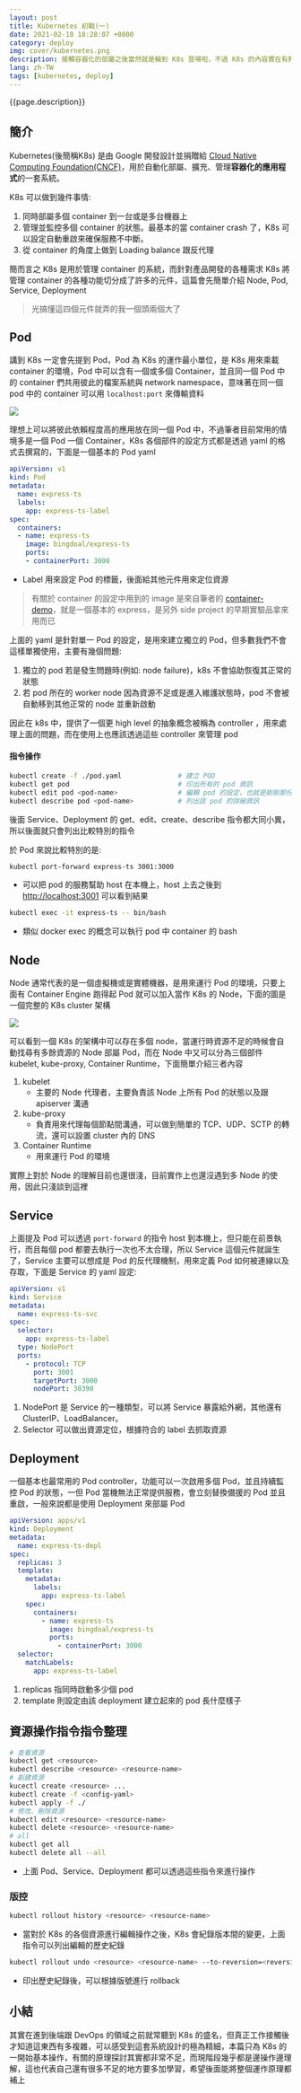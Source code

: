 ```yaml
---
layout: post
title: Kubernetes 初戰(一)
date: 2021-02-10 18:28:07 +0800
category: deploy
img: cover/kubernetes.png
description: 接觸容器化的部屬之後當然就是輪到 K8s 登場啦，不過 K8s 的內容實在有夠複雜，因此決定分篇撰寫各個方面，由於筆者也只是初學，所以也不會探討到太深的底層原理，撰寫的視角也是以初學者的角度去看的，可能會有一些誤解，還請不吝指教
lang: zh-TW
tags: [kubernetes, deploy]
---
```


{{page.description}}

## 簡介

Kubernetes(後簡稱K8s) 是由 Google 開發設計並捐贈給 [Cloud Native Computing Foundation(CNCF)](https://www.cncf.io/)，用於自動化部屬、擴充、管理**容器化的應用程式**的一套系統。

K8s 可以做到幾件事情:
1. 同時部屬多個 container 到一台或是多台機器上
2. 管理並監控多個 container 的狀態。最基本的當 container crash 了，K8s 可以設定自動重啟來確保服務不中斷。
3. 從 container 的角度上做到 Loading balance 跟反代理

簡而言之 K8s 是用於管理 container 的系統，而針對產品開發的各種需求 K8s 將管理 container 的各種功能切分成了許多的元件，這篇會先簡單介紹 Node, Pod, Service, Deployment
> 光搞懂這四個元件就弄的我一個頭兩個大了

## Pod
講到 K8s 一定會先提到 Pod，Pod 為 K8s 的運作最小單位，是 K8s 用來乘載 container 的環境，Pod 中可以含有一個或多個 Container，並且同一個 Pod 中的 container 們共用彼此的檔案系統與 network namespace，意味著在同一個 pod 中的 container 可以用 `localhost:port` 來傳輸資料

![]({{site.baseurl}}/assets/img/k8s-pods.png)

理想上可以將彼此依賴程度高的應用放在同一個 Pod 中，不過筆者目前常用的情境多是一個 Pod 一個 Container，K8s 各個部件的設定方式都是透過 yaml 的格式去撰寫的，下面是一個基本的 Pod yaml

```yaml
apiVersion: v1
kind: Pod
metadata:
  name: express-ts
  labels:
    app: express-ts-label
spec:
  containers:
  - name: express-ts
    image: bingdoal/express-ts
    ports:
    - containerPort: 3000
```
+ Label 用來設定 Pod 的標籤，後面給其他元件用來定位資源

> 有關於 container 的設定中用到的 image 是來自筆者的 [container-demo](https://github.com/Bingdoal/container-demo)，就是一個基本的 express，是另外 side project 的早期實驗品拿來用而已

上面的 yaml 是針對單一 Pod 的設定，是用來建立獨立的 Pod，但多數我們不會這樣單獨使用，主要有幾個問題:
1. 獨立的 pod 若是發生問題時(例如: node failure)，k8s 不會協助恢復其正常的狀態
2. 若 pod 所在的 worker node 因為資源不足或是進入維護狀態時，pod 不會被自動移到其他正常的 node 並重新啟動

因此在 k8s 中，提供了一個更 high level 的抽象概念被稱為 controller ，用來處理上面的問題，而在使用上也應該透過這些 controller 來管理 pod

#### 指令操作

```bash
kubectl create -f ./pod.yaml              # 建立 POD
kubectl get pod                           # 印出所有的 pod 資訊
kubectl edit pod <pod-name>               # 編輯 pod 的設定，也就是剛剛那份 yaml
kubectl describe pod <pod-name>           # 列出該 pod 的詳細資訊
```

後面 Service、Deployment 的 get、edit、create、describe 指令都大同小異，所以後面就只會列出比較特別的指令

於 Pod 來說比較特別的是:

```bash
kubectl port-forward express-ts 3001:3000
```
+ 可以把 pod 的服務幫助 host 在本機上，host 上去之後到 [http://localhost:3001](http://localhost:3001) 可以看到結果

```bash
kubectl exec -it express-ts -- bin/bash
```
+ 類似 docker exec 的概念可以執行 pod 中 container 的 bash

## Node

Node 通常代表的是一個虛擬機或是實體機器，是用來運行 Pod 的環境，只要上面有 Container Engine 跑得起 Pod 就可以加入當作 K8s 的 Node，下面的圖是一個完整的 K8s cluster 架構

![]({{site.baseurl}}/assets/img/components-of-kubernetes.svg)

可以看到一個 K8s 的架構中可以存在多個 node，當運行時資源不足的時候會自動找尋有多餘資源的 Node 部屬 Pod，而在 Node 中又可以分為三個部件 kubelet, kube-proxy, Container Runtime，下面簡單介紹三者內容
1. kubelet
   + 主要的 Node 代理者，主要負責該 Node 上所有 Pod 的狀態以及跟 apiserver 溝通
2. kube-proxy
   + 負責用來代理每個節點間溝通，可以做到簡單的 TCP、UDP、SCTP 的轉流，還可以設置 cluster 內的 DNS
3. Container Runtime
   + 用來運行 Pod 的環境

實際上對於 Node 的理解目前也還很淺，目前實作上也還沒遇到多 Node 的使用，因此只淺談到這裡

## Service
上面提及 Pod 可以透過 `port-forward` 的指令 host 到本機上，但只能在前景執行，而且每個 pod 都要去執行一次也不太合理，所以 Service 這個元件就誕生了，Service 主要可以想成是 Pod 的反代理機制，用來定義 Pod 如何被連線以及存取，下面是 Service 的 yaml 設定:

```yaml
apiVersion: v1
kind: Service
metadata:
  name: express-ts-svc
spec:
  selector:
    app: express-ts-label
  type: NodePort
  ports:
    - protocol: TCP
      port: 3001
      targetPort: 3000
      nodePort: 30390
```
1. NodePort 是 Service 的一種類型，可以將 Service 暴露給外網，其他還有 ClusterIP、LoadBalancer。
2. Selector 可以做出資源定位，根據符合的 label 去抓取資源

## Deployment

一個基本也最常用的 Pod controller，功能可以一次啟用多個 Pod，並且持續監控 Pod 的狀態，一但 Pod 當機無法正常提供服務，會立刻替換備援的 Pod 並且重啟，一般來說都是使用 Deployment 來部屬 Pod

```yaml
apiVersion: apps/v1
kind: Deployment
metadata:
  name: express-ts-depl
spec:
  replicas: 3
  template:
    metadata:
      labels:
        app: express-ts-label
    spec:
      containers:
        - name: express-ts
          image: bingdoal/express-ts
          ports:
            - containerPort: 3000
  selector:
    matchLabels:
      app: express-ts-label
```
1. replicas 指同時啟動多少個 pod
2. template 則設定由該 deployment 建立起來的 pod 長什麼樣子

## 資源操作指令指令整理

```bash
# 查看資源
kubectl get <resource>
kubectl describe <resource> <resource-name>
# 創建資源
kucectl create <resource> ...
kubectl create -f <config-yaml>
kubectl apply -f ./
# 修改、刪除資源
kubectl edit <resource> <resource-name>
kubectl delete <resource> <resource-name>
# all
kubectl get all
kubectl delete all --all
```
+ 上面 Pod、Service、Deployment 都可以透過這些指令來進行操作

### 版控
```bash
kubectl rollout history <resource> <resource-name>
```
+ 當對於 K8s 的各個資源進行編輯操作之後，K8s 會紀錄版本間的變更，上面指令可以列出編輯的歷史紀錄

```bash
kubectl rollout undo <resource> <resource-name> --to-reversion=<reversion>
```
+ 印出歷史紀錄後，可以根據版號進行 rollback

## 小結
其實在進到後端跟 DevOps 的領域之前就常聽到 K8s 的盛名，但真正工作接觸後才知道這東西有多複雜，可以感受到這套系統設計的極為精細，本篇只為 K8s 的一開始基本操作，有關的原理探討其實都非常不足，而現階段幾乎都是邊操作邊理解，這也代表自己還有很多不足的地方要多加學習，希望後面能將整個運作原理都補上